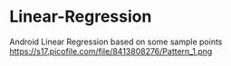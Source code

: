 # Linear-Regression
Android Linear Regression based on some sample points
https://s17.picofile.com/file/8413808276/Pattern_1.png

